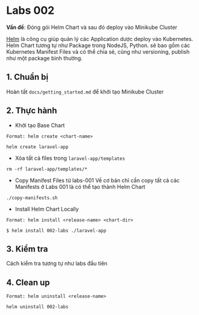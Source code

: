 # Labs 002

**Vấn đề**: Đóng gói Helm Chart và sau đó deploy vào Minikube Cluster

[Helm](https://helm.sh/) là công cụ giúp quản lý các Application dược deploy vào Kubernetes. Helm Chart tương tự như Package trong NodeJS, Python. sẽ bao gồm các Kubernetes Manifest Files và có thể chia sẻ, cũng như versioning, publish như một package bình thường.

## 1. Chuẩn bị

Hoàn tất `docs/getting_started.md` để khởi tạo Minikube Cluster

## 2. Thực hành

- Khởi tạo Base Chart

```
Format: helm create <chart-name>

helm create laravel-app
```

- Xóa tất cả files trong `laravel-app/templates`

```
rm -rf laravel-app/templates/*
```

- Copy Manifest Files từ labs-001
  Về cơ bản chỉ cần copy tất cả các Manifests ở Labs 001 là có thể tạo thành Helm Chart

```
./copy-manifests.sh
```

- Install Helm Chart Locally

```
Format: helm install <release-name> <chart-dir>

$ helm install 002-labs ./laravel-app
```

## 3. Kiểm tra

Cách kiểm tra tương tự như labs đầu tiên

## 4. Clean up

```
Format: helm uninstall <release-name>

helm uninstall 002-labs
```
